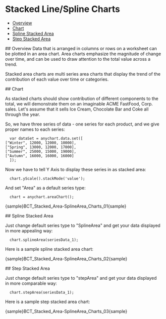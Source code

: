 # Stacked Line/Spline Charts

 * [Overview](#overview)
 * [Chart](#chart)
 * [Spline Stacked Area](#spline-stacked-area)
 * [Step Stacked Area](#step-stacked-area)

<a name="overview"/>
## Overview
Data that is arranged in columns or rows on a worksheet can be plotted in an area chart. Area charts emphasize the magnitude of change over time, and can be used to draw attention to the total value across a trend.

Stacked area charts are multi series area charts that display the trend of the contribution of each value over time or categories.

<a name="chart"/>
## Chart

As stacked charts should show contribution of different components to the total, we will demonstrate them on an imaginable ACME FastFood, Corp. sales. Let's assume that it sells Ice Cream, Chocolate Bar and Coke all through the year.

So, we have three series of data - one series for each product, and we give proper names to each series:
```
  var dataSet = anychart.data.set([
["Winter", 12000, 12000, 10000],  
["Spring", 13000, 12000, 17000],  
["Summer", 25000, 15000, 19000],  
["Autumn", 16000, 16000, 16000]   
  ]);
```
Now we have to tell Y Axis to display these series in as stacked area:
```
  chart.yScale().stackMode('value');
```
And set "Area" as a default series type:

```
  chart = anychart.areaChart();
```

{sample}BCT_Stacked\_Area-SplineArea\_Charts\_01{sample}

<a name="spline-stacked-area"/>
## Spline Stacked Area

Just change default series type to "SplineArea" and get your data displayed in more appealing way:

```
  chart.splineArea(seriesData_1);
```
<!--Also, let's add area tooltips and make them more informative, to that we will change their format:

XML Syntax
XML Code
Plain code
01
<area_series>
02
  <tooltip_settings enabled="true">
03
    <format><![CDATA[{%SeriesName} - {%Value}$ - {%YPercentOfCategory}{numDecimals:2}%]]></format>
04
  </tooltip_settings>
05
</area_series>-->
Here is a sample spline stacked area chart:

{sample}BCT_Stacked\_Area-SplineArea\_Charts\_02{sample}

<a name="step-stacked-area"/>
## Step Stacked Area

Just change default series type to "stepArea" and get your data displayed in more comparable way:

```
  chart.stepArea(seriesData_1);
```

Here is a sample step stacked area chart:

{sample}BCT_Stacked\_Area-SplineArea\_Charts\_03{sample}
<!--
Current Page Online URL: Stacked Line/Spline/StepLine Chart-->
